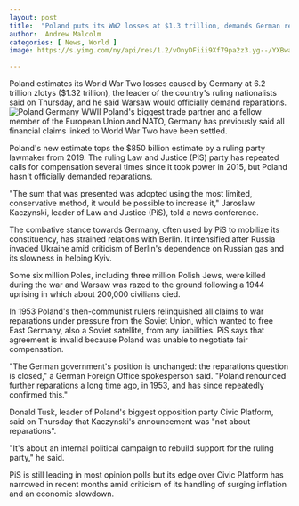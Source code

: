 ```yaml
---
layout: post
title:  "Poland puts its WW2 losses at $1.3 trillion, demands German reparations"
author:  Andrew Malcolm
categories: [ News, World ]
image: https://s.yimg.com/ny/api/res/1.2/vOnyDFiii9Xf79pa2z3.yg--/YXBwaWQ9aGlnaGxhbmRlcjt3PTcwNTtoPTQ3MDtjZj13ZWJw/https://s.yimg.com/uu/api/res/1.2/EMg5jGAdtQKgBqUR2qVzrg--~B/aD01MzM7dz04MDA7YXBwaWQ9eXRhY2h5b24-/https://media.zenfs.com/en/reuters.com/cb6eb0de3018df3339c5537cd12be42c

---
```

Poland estimates its World War Two losses caused by Germany at 6.2 trillion zlotys ($1.32 trillion), the leader of the country's ruling nationalists said on Thursday, and he said Warsaw would officially demand reparations.
![Poland Germany WWII](https://s.yimg.com/ny/api/res/1.2/et7R.OLYtqX_UMzCBBo75Q--/YXBwaWQ9aGlnaGxhbmRlcjt3PTcwNTtoPTQ3MDtjZj13ZWJw/https://s.yimg.com/uu/api/res/1.2/hYoxOiaRJl6sgl2dWuZYTA--~B/aD0zMDc5O3c9NDYxODthcHBpZD15dGFjaHlvbg--/https://media.zenfs.com/en/ap.org/043ee6c3c01207caf5c04e08b370d2fa)
Poland's biggest trade partner and a fellow member of the European Union and NATO, Germany has previously said all financial claims linked to World War Two have been settled.

Poland's new estimate tops the $850 billion estimate by a ruling party lawmaker from 2019. The ruling Law and Justice (PiS) party has repeated calls for compensation several times since it took power in 2015, but Poland hasn't officially demanded reparations.

"The sum that was presented was adopted using the most limited, conservative method, it would be possible to increase it," Jaroslaw Kaczynski, leader of Law and Justice (PiS), told a news conference.

The combative stance towards Germany, often used by PiS to mobilize its constituency, has strained relations with Berlin. It intensified after Russia invaded Ukraine amid criticism of Berlin's dependence on Russian gas and its slowness in helping Kyiv.

Some six million Poles, including three million Polish Jews, were killed during the war and Warsaw was razed to the ground following a 1944 uprising in which about 200,000 civilians died.

In 1953 Poland's then-communist rulers relinquished all claims to war reparations under pressure from the Soviet Union, which wanted to free East Germany, also a Soviet satellite, from any liabilities. PiS says that agreement is invalid because Poland was unable to negotiate fair compensation.

"The German government's position is unchanged: the reparations question is closed," a German Foreign Office spokesperson said. "Poland renounced further reparations a long time ago, in 1953, and has since repeatedly confirmed this."

Donald Tusk, leader of Poland's biggest opposition party Civic Platform, said on Thursday that Kaczynski's announcement was "not about reparations".

"It's about an internal political campaign to rebuild support for the ruling party," he said.

PiS is still leading in most opinion polls but its edge over Civic Platform has narrowed in recent months amid criticism of its handling of surging inflation and an economic slowdown.
<!--stackedit_data:
eyJoaXN0b3J5IjpbLTQ2OTI1ODI2MywtMTU4MjcxNDA0NiwxMT
E0NTMxOTgxLC01NDE1NDI5OTUsMjU0MjI5MjYyXX0=
-->